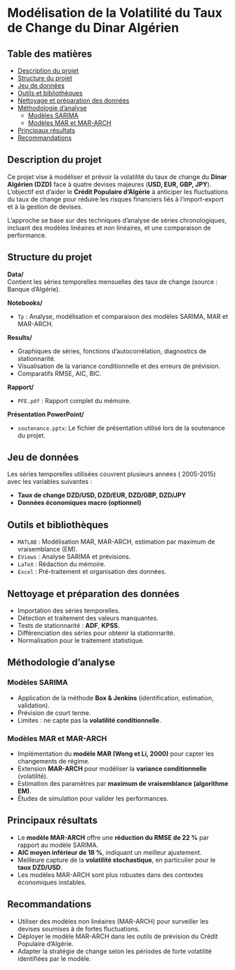 # Modélisation de la Volatilité du Taux de Change du Dinar Algérien

## Table des matières
- [Description du projet](#description-du-projet)
- [Structure du projet](#structure-du-projet)
- [Jeu de données](#jeu-de-données)
- [Outils et bibliothèques](#outils-et-bibliothèques)
- [Nettoyage et préparation des données](#nettoyage-et-préparation-des-données)
- [Méthodologie d’analyse](#méthodologie-danalyse)
  - [Modèles SARIMA](#modèles-sarima)
  - [Modèles MAR et MAR-ARCH](#modèles-mar-et-mar-arch)
- [Principaux résultats](#principaux-résultats)
- [Recommandations](#recommandations)

##  Description du projet
Ce projet vise à modéliser et prévoir la volatilité du taux de change du **Dinar Algérien (DZD)** face à quatre devises majeures (**USD, EUR, GBP, JPY**).  
L’objectif est d’aider le **Crédit Populaire d’Algérie** à anticiper les fluctuations du taux de change pour réduire les risques financiers liés à l’import-export et à la gestion de devises.

L’approche se base sur des techniques d’analyse de séries chronologiques, incluant des modèles linéaires et non linéaires, et une comparaison de performance.

## Structure du projet
**Data/**  
Contient les séries temporelles mensuelles des taux de change (source : Banque d’Algérie).

**Notebooks/**  
- `Tp` : Analyse, modélisation et comparaison des modèles SARIMA, MAR et MAR-ARCH.

**Results/**  
- Graphiques de séries, fonctions d’autocorrélation, diagnostics de stationnarité. 
- Visualisation de la variance conditionnelle et des erreurs de prévision.
- Comparatifs RMSE, AIC, BIC.

**Rapport/**  
- `PFE.pdf` : Rapport complet du mémoire.

**Présentation PowerPoint/** 
- `soutenance.pptx`: Le fichier de présentation utilisé lors de la soutenance du projet.

## Jeu de données
Les séries temporelles utilisées couvrent plusieurs années ( 2005-2015) avec les variables suivantes :
- **Taux de change DZD/USD, DZD/EUR, DZD/GBP, DZD/JPY**
- **Données économiques macro (optionnel)**

## Outils et bibliothèques
- `MATLAB` : Modélisation MAR, MAR-ARCH, estimation par maximum de vraisemblance (EM).
- `EViews` : Analyse SARIMA et prévisions.
- `LaTeX` : Rédaction du mémoire.
- `Excel` : Pré-traitement et organisation des données.

## Nettoyage et préparation des données
- Importation des séries temporelles.
- Détection et traitement des valeurs manquantes.
- Tests de stationnarité : **ADF**, **KPSS**.
- Différenciation des séries pour obtenir la stationnarité.
- Normalisation pour le traitement statistique.

## Méthodologie d’analyse

### Modèles SARIMA
- Application de la méthode **Box & Jenkins** (identification, estimation, validation).
- Prévision de court terme.
- Limites : ne capte pas la **volatilité conditionnelle**.

### Modèles MAR et MAR-ARCH
- Implémentation du **modèle MAR (Wong et Li, 2000)** pour capter les changements de régime.
- Extension **MAR-ARCH** pour modéliser la **variance conditionnelle** (volatilité).
- Estimation des paramètres par **maximum de vraisemblance (algorithme EM)**.
- Études de simulation pour valider les performances.

## Principaux résultats
- Le **modèle MAR-ARCH** offre une **réduction du RMSE de 22 %** par rapport au modèle SARIMA.
- **AIC moyen inférieur de 18 %**, indiquant un meilleur ajustement.
- Meilleure capture de la **volatilité stochastique**, en particulier pour le **taux DZD/USD**.
- Les modèles MAR-ARCH sont plus robustes dans des contextes économiques instables.

## Recommandations
- Utiliser des modèles non linéaires (MAR-ARCH) pour surveiller les devises soumises à de fortes fluctuations.
- Déployer le modèle MAR-ARCH dans les outils de prévision du Crédit Populaire d’Algérie.
- Adapter la stratégie de change selon les périodes de forte volatilité identifiées par le modèle.
